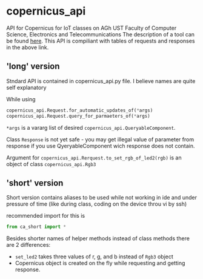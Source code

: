 # copernicus_api
API for Copernicus for IoT classes on AGh UST Faculty of Computer Science, Electronics and Telecommunications
The description of a tool can be found [here](http://galaxy.agh.edu.pl/~tszydlo/copernicus/).
This API is compiliant with tables of requests and responses in the above link.

## 'long' version
Stndard API is contained in copernicus_api.py file. I believe names are quite self explanatory

While using 
```python
copernicus_api.Request.for_automatic_updates_of(*args)
copernicus_api.Request.query_for_parmaeters_of(*args)
```
`*args` is a vararg list of desired `copernicus_api.QueryableComponent`.

Class `Response` is not yet safe - you may get illegal value of parameter from response if you use QyeryableComponent wich response does not contain.

Argument for  `copernicus_api.Rerquest.to_set_rgb_of_led2(rgb)` is an object of class `copernicus_api.Rgb3`

## 'short' version
Short version contains aliases to be used while not working in ide and under pressure of time (like during class, coding on the device throu vi by ssh)

recommended import for this is
```python
from ca_short import *
```

Besides shorter names of helper methods instead of class methods there are 2 differences:
* `set_led2` takes three values of r, g, and b instead of `Rgb3` object
* Copernicus object is created on the fly while requesting and getting response.
